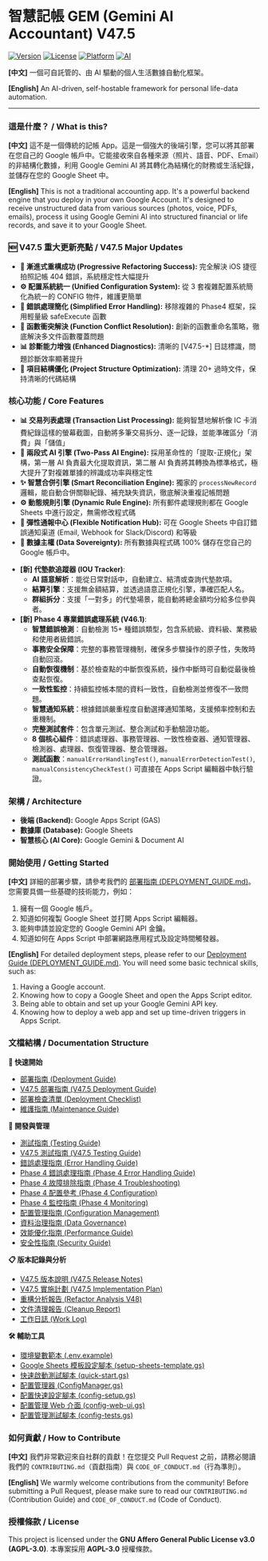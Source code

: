 # 智慧記帳 GEM (Gemini AI Accountant) V47.5

[![Version](https://img.shields.io/badge/version-V47.5-blue.svg)](https://github.com/your-repo/releases)
[![License](https://img.shields.io/badge/license-MIT-green.svg)](LICENSE)
[![Platform](https://img.shields.io/badge/platform-Google%20Apps%20Script-yellow.svg)](https://script.google.com)
[![AI](https://img.shields.io/badge/AI-Gemini%20Vision-purple.svg)](https://ai.google.dev)

**[中文]**
一個可自託管的、由 AI 驅動的個人生活數據自動化框架。

**[English]**
An AI-driven, self-hostable framework for personal life-data automation.

---

### 這是什麼？ / What is this?

**[中文]**
這不是一個傳統的記帳 App。這是一個強大的後端引擎，您可以將其部署在您自己的 Google 帳戶中。它能接收來自各種來源（照片、語音、PDF、Email）的非結構化數據，利用 Google Gemini AI 將其轉化為結構化的財務或生活紀錄，並儲存在您的 Google Sheet 中。

**[English]**
This is not a traditional accounting app. It's a powerful backend engine that you deploy in your own Google Account. It's designed to receive unstructured data from various sources (photos, voice, PDFs, emails), process it using Google Gemini AI into structured financial or life records, and save it to your Google Sheet.

### 🆕 V47.5 重大更新亮點 / V47.5 Major Updates

* **🔧 漸進式重構成功 (Progressive Refactoring Success):** 完全解決 iOS 捷徑拍照記帳 404 錯誤，系統穩定性大幅提升
* **⚙️ 配置系統統一 (Unified Configuration System):** 從 3 套複雜配置系統簡化為統一的 CONFIG 物件，維護更簡單
* **🚀 錯誤處理簡化 (Simplified Error Handling):** 移除複雜的 Phase4 框架，採用輕量級 safeExecute 函數
* **🎯 函數衝突解決 (Function Conflict Resolution):** 創新的函數重命名策略，徹底解決多文件函數覆蓋問題
* **📊 診斷能力增強 (Enhanced Diagnostics):** 清晰的 [V47.5-*] 日誌標識，問題診斷效率顯著提升
* **🧹 項目結構優化 (Project Structure Optimization):** 清理 20+ 過時文件，保持清晰的代碼結構

### 核心功能 / Core Features

* **📊 交易列表處理 (Transaction List Processing):** 能夠智慧地解析像 IC 卡消費紀錄這樣的螢幕截圖，自動將多筆交易拆分、逐一記錄，並能準確區分「消費」與「儲值」
* **🧠 兩段式 AI 引擎 (Two-Pass AI Engine):** 採用革命性的「提取-正規化」架構，第一層 AI 負責最大化提取資訊，第二層 AI 負責將其轉換為標準格式，極大提升了對複雜單據的辨識成功率與穩定性
* **✨ 智慧合併引擎 (Smart Reconciliation Engine):** 獨家的 `processNewRecord` 邏輯，能自動合併關聯紀錄、補充缺失資訊，徹底解決重複記帳問題
* **⚙️ 動態規則引擎 (Dynamic Rule Engine):** 所有郵件處理規則都在 Google Sheets 中進行設定，無需修改程式碼
* **🔔 彈性通報中心 (Flexible Notification Hub):** 可在 Google Sheets 中自訂錯誤通知渠道 (Email, Webhook for Slack/Discord) 和等級
* **🔐 數據主權 (Data Sovereignty):** 所有數據與程式碼 100% 儲存在您自己的 Google 帳戶中。
- **[新] 代墊款追蹤器 (IOU Tracker)**:
    -   **AI 語意解析**：能從日常對話中，自動建立、結清或查詢代墊款項。
    -   **結算引擎**：支援無金額結算，並透過語意正規化引擎，準確匹配人名。
    -   **群組拆分**：支援「一對多」的代墊場景，能自動將總金額均分給多位參與者。
- **[新] Phase 4 專業錯誤處理系統 (V46.1)**:
    -   **智慧錯誤檢測**：自動檢測 15+ 種錯誤類型，包含系統級、資料級、業務級和使用者級錯誤。
    -   **事務安全保障**：完整的事務管理機制，確保多步驟操作的原子性，失敗時自動回滾。
    -   **自動恢復機制**：基於檢查點的中斷恢復系統，操作中斷時可自動從最後檢查點恢復。
    -   **一致性監控**：持續監控帳本間的資料一致性，自動檢測並修復不一致問題。
    -   **智慧通知系統**：根據錯誤嚴重程度自動選擇通知策略，支援頻率控制和去重機制。
    -   **完整測試套件**：包含單元測試、整合測試和手動驗證功能。
    -   **8 個核心組件**：錯誤處理器、事務管理器、一致性檢查器、通知管理器、檢測器、處理器、恢復管理器、整合管理器。
    -   **測試函數**：`manualErrorHandlingTest()`, `manualErrorDetectionTest()`, `manualConsistencyCheckTest()` 可直接在 Apps Script 編輯器中執行驗證。

### 架構 / Architecture

* **後端 (Backend):** Google Apps Script (GAS)
* **數據庫 (Database):** Google Sheets
* **智慧核心 (AI Core):** Google Gemini & Document AI

### 開始使用 / Getting Started

**[中文]**
詳細的部署步驟，請參考我們的 [部署指南 (DEPLOYMENT_GUIDE.md)](DEPLOYMENT_GUIDE.md)。您需要具備一些基礎的技術能力，例如：

1.  擁有一個 Google 帳戶。
2.  知道如何複製 Google Sheet 並打開 Apps Script 編輯器。
3.  能夠申請並設定您的 Google Gemini API 金鑰。
4.  知道如何在 Apps Script 中部署網路應用程式及設定時間觸發器。

**[English]**
For detailed deployment steps, please refer to our [Deployment Guide (DEPLOYMENT_GUIDE.md)](DEPLOYMENT_GUIDE.md). You will need some basic technical skills, such as:

1.  Having a Google account.
2.  Knowing how to copy a Google Sheet and open the Apps Script editor.
3.  Being able to obtain and set up your Google Gemini API key.
4.  Knowing how to deploy a web app and set up time-driven triggers in Apps Script.

### 文檔結構 / Documentation Structure

**🚀 快速開始**
- [部署指南 (Deployment Guide)](DEPLOYMENT_GUIDE.md)
- [V47.5 部署指南 (V47.5 Deployment Guide)](V47.5_DEPLOYMENT_GUIDE.md)
- [部署檢查清單 (Deployment Checklist)](DEPLOYMENT_CHECKLIST.md)
- [維護指南 (Maintenance Guide)](MAINTENANCE_GUIDE.md)

**🔧 開發與管理**
- [測試指南 (Testing Guide)](TESTING_GUIDE.md)
- [V47.5 測試指南 (V47.5 Testing Guide)](V47.5_TESTING_GUIDE.md)
- [錯誤處理指南 (Error Handling Guide)](ERROR_HANDLING_GUIDE.md)
- [Phase 4 錯誤處理指南 (Phase 4 Error Handling Guide)](PHASE4_ERROR_HANDLING_GUIDE.md)
- [Phase 4 故障排除指南 (Phase 4 Troubleshooting)](PHASE4_TROUBLESHOOTING.md)
- [Phase 4 配置參考 (Phase 4 Configuration)](PHASE4_CONFIGURATION.md)
- [Phase 4 監控指南 (Phase 4 Monitoring)](PHASE4_MONITORING.md)
- [配置管理指南 (Configuration Management)](CONFIG_MANAGEMENT.md)
- [資料治理指南 (Data Governance)](DATA_GOVERNANCE.md)
- [效能優化指南 (Performance Guide)](PERFORMANCE_GUIDE.md)
- [安全性指南 (Security Guide)](SECURITY_GUIDE.md)

**📋 版本記錄與分析**
- [V47.5 版本說明 (V47.5 Release Notes)](RELEASE_NOTES_V47.5.md)
- [V47.5 實施計劃 (V47.5 Implementation Plan)](V47.5_IMPLEMENTATION_PLAN.md)
- [重構分析報告 (Refactor Analysis V48)](REFACTOR_ANALYSIS_V48.md)
- [文件清理報告 (Cleanup Report)](CLEANUP_REPORT_2025-09-06.md)
- [工作日誌 (Work Log)](WORK_LOG_2025-09-06_V47.5_FUNCTION_RENAME_SUCCESS.md)

**🛠️ 輔助工具**
- [環境變數範本 (.env.example)](.env.example)
- [Google Sheets 模板設定腳本 (setup-sheets-template.gs)](setup-sheets-template.gs)
- [快速啟動測試腳本 (quick-start.gs)](quick-start.gs)
- [配置管理器 (ConfigManager.gs)](ConfigManager.gs)
- [配置快速設定腳本 (config-setup.gs)](config-setup.gs)
- [配置管理 Web 介面 (config-web-ui.gs)](config-web-ui.gs)
- [配置管理測試腳本 (config-tests.gs)](config-tests.gs)

### 如何貢獻 / How to Contribute

**[中文]**
我們非常歡迎來自社群的貢獻！在您提交 Pull Request 之前，請務必閱讀我們的 `CONTRIBUTING.md`（貢獻指南）與 `CODE_OF_CONDUCT.md`（行為準則）。

**[English]**
We warmly welcome contributions from the community! Before submitting a Pull Request, please make sure to read our `CONTRIBUTING.md` (Contribution Guide) and `CODE_OF_CONDUCT.md` (Code of Conduct).

### 授權條款 / License

This project is licensed under the **GNU Affero General Public License v3.0 (AGPL-3.0)**.
本專案採用 **AGPL-3.0** 授權條款。
